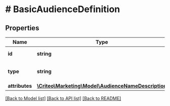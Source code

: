 # # BasicAudienceDefinition

## Properties

Name | Type | Description | Notes
------------ | ------------- | ------------- | -------------
**id** | **string** | the id of the entity type | 
**type** | **string** | the name of the entity type | 
**attributes** | [**\Criteo\Marketing\Model\AudienceNameDescription**](AudienceNameDescription.md) |  | [optional] 

[[Back to Model list]](../../README.md#documentation-for-models) [[Back to API list]](../../README.md#documentation-for-api-endpoints) [[Back to README]](../../README.md)


